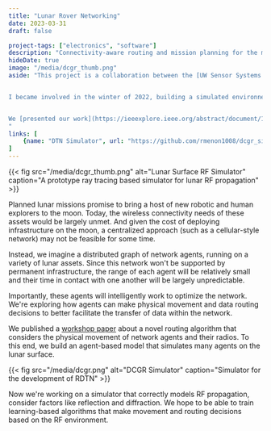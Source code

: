 ```yaml
---
title: "Lunar Rover Networking"
date: 2023-03-31
draft: false

project-tags: ["electronics", "software"]
description: "Connectivity-aware routing and mission planning for the moon"
hideDate: true
image: "/media/dcgr_thumb.png"
aside: "This project is a collaboration between the [UW Sensor Systems Lab](https://sensor.cs.washington.edu/) and [Astrobotic](https://www.astrobotic.com/), funded by a NASA ESI grant.


I became involved in the winter of 2022, building a simulated environnement for developing routing algorithms that consider the physical movement of network agents and their radios.


We [presented our work](https://ieeexplore.ieee.org/abstract/document/10219232) at IEEE CCAAW 2023 in June, 2023.
"
links: [
    {name: "DTN Simulator", url: "https://github.com/rmenon1008/dcgr_simulation", icon: "github" },
]
---
```

{{< fig src="/media/dcgr_thumb.png" alt="Lunar Surface RF Simulator" caption="A prototype ray tracing based simulator for lunar RF propagation" >}}

Planned lunar missions promise to bring a host of new robotic and human explorers to the moon. Today, the wireless connectivity needs of these assets would be largely unmet. And given the cost of deploying infrastructure on the moon, a centralized approach (such as a cellular-style network) may not be feasible for some time.

Instead, we imagine a distributed graph of network agents, running on a variety of lunar assets. Since this network won't be supported by permanent infrastructure, the range of each agent will be relatively small and their time in contact with one another will be largely unpredictable.

Importantly, these agents will intelligently work to optimize the network. We're exploring how agents can make physical movement and data routing decisions to better facilitate the transfer of data within the network.

We published a [workshop paper](https://ieeexplore.ieee.org/abstract/document/10219232) about a novel routing algorithm that considers the physical movement of network agents and their radios. To this end, we build an agent-based model that simulates many agents on the lunar surface.

{{< fig src="/media/dcgr.png" alt="DCGR Simulator" caption="Simulator for the development of RDTN" >}}

Now we're working on a simulator that correctly models RF propagation, consider factors like reflection and diffraction. We hope to be able to train learning-based algorithms that make movement and routing decisions based on the RF environment.